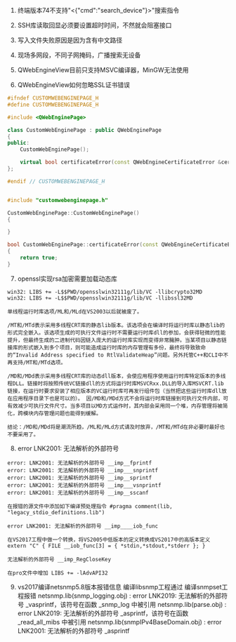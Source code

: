 1. 终端版本74不支持"<{\"cmd\":\"search_device\"}>"搜索指令

2. SSH库读取回显必须要设置超时时间，不然就会阻塞接口

3. 写入文件失败原因是因为含有中文路径

4. 现场多网段，不同子网掩码，广播搜索无设备

5. QWebEngineView目前只支持MSVC编译器，MinGW无法使用

6. QWebEngineView如何忽略SSL证书错误
```c++
#ifndef CUSTOMWEBENGINEPAGE_H
#define CUSTOMWEBENGINEPAGE_H

#include <QWebEnginePage>

class CustomWebEnginePage : public QWebEnginePage
{
public:
    CustomWebEnginePage();

    virtual bool certificateError(const QWebEngineCertificateError &certificateError);
};

#endif // CUSTOMWEBENGINEPAGE_H


#include "customwebenginepage.h"

CustomWebEnginePage::CustomWebEnginePage()
{

}

bool CustomWebEnginePage::certificateError(const QWebEngineCertificateError &certificateError)
{
    return true;
}


```

7. openssl实现rsa加密需要加载动态库
```
win32: LIBS += -L$$PWD/opensslwin32111g/lib/VC -llibcrypto32MD
win32: LIBS += -L$$PWD/opensslwin32111g/lib/VC -llibssl32MD

单线程运行时库选项/ML和/MLd在VS2003以后就被废了。

/MT和/MTd表示采用多线程CRT库的静态lib版本。该选项会在编译时将运行时库以静态lib的形式完全嵌入。该选项生成的可执行文件运行时不需要运行时库dll的参加，会获得轻微的性能提升，但最终生成的二进制代码因链入庞大的运行时库实现而变得非常臃肿。当某项目以静态链接库的形式嵌入到多个项目，则可能造成运行时库的内存管理有多份，最终将导致致命的“Invalid Address specified to RtlValidateHeap”问题。另外托管C++和CLI中不再支持/MT和/MTd选项。

/MD和/MDd表示采用多线程CRT库的动态dll版本，会使应用程序使用运行时库特定版本的多线程DLL。链接时将按照传统VC链接dll的方式将运行时库MSVCRxx.DLL的导入库MSVCRT.lib链接，在运行时要求安装了相应版本的VC运行时库可再发行组件包（当然把这些运行时库dll放在应用程序目录下也是可以的）。 因/MD和/MDd方式不会将运行时库链接到可执行文件内部，可有效减少可执行文件尺寸。当多项目以MD方式运作时，其内部会采用同一个堆，内存管理将被简化，跨模块内存管理问题也能得到缓解。

结论：/MD和/MDd将是潮流所趋，/ML和/MLd方式请及时放弃，/MT和/MTd在非必要时最好也不要采用了。
```

8. error LNK2001: 无法解析的外部符号
```
error: LNK2001: 无法解析的外部符号 __imp__fprintf
error: LNK2001: 无法解析的外部符号 __imp___snprintf
error: LNK2001: 无法解析的外部符号 __imp__sprintf
error: LNK2001: 无法解析的外部符号 __imp___vsnprintf
error: LNK2001: 无法解析的外部符号 __imp__sscanf

在报错的源文件中添加如下编译预处理指令 #pragma comment(lib, "legacy_stdio_definitions.lib")
```

```
error LNK2001: 无法解析的外部符号 __imp____iob_func

在VS2017工程中做一个转换，将VS2005中低版本的定义转换成VS2017中的高版本定义 extern "C" { FILE __iob_func[3] = { *stdin,*stdout,*stderr }; }
```

```
无法解析的外部符号 __imp_RegCloseKey

在pro文件中增加 LIBS += -lAdvAPI32
```

9. vs2017编译netsnmp5.8版本报错信息
编译libsnmp工程通过
编译snmpset工程报错
netsnmp.lib(snmp_logging.obj) : error LNK2019: 无法解析的外部符号 _vasprintf，该符号在函数 _snmp_log 中被引用
netsnmp.lib(parse.obj) : error LNK2019: 无法解析的外部符号 _asprintf，该符号在函数 _read_all_mibs 中被引用
netsnmp.lib(snmpIPv4BaseDomain.obj) : error LNK2001: 无法解析的外部符号 _asprintf
